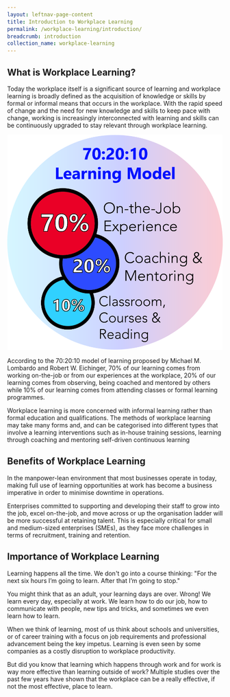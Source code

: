 ```yaml
---
layout: leftnav-page-content
title: Introduction to Workplace Learning
permalink: /workplace-learning/introduction/
breadcrumb: introduction
collection_name: workplace-learning
---
```



## **What is Workplace Learning?**

Today the workplace itself is a significant source of learning and workplace learning is broadly defined as the acquisition of knowledge or skills by formal or informal means that occurs in the workplace. With the rapid speed of change and the need for new knowledge and skills to keep pace with change, working is increasingly interconnected with learning and skills can be continuously upgraded to stay relevant through workplace learning. 


<img src="/images/introduction/702010.jpg" alt="702010" style="width:530px;height:500px;">
<figcaption class="has-text-weight-bold" style="color:#70AD47"> </figcaption>


According to the 70:20:10 model of learning proposed by Michael M. Lombardo and Robert W. Eichinger, 70% of our learning comes from working on-the-job or from our experiences at the workplace, 20% of our learning comes from observing, being coached and mentored by others while 10% of our learning comes from attending classes or formal learning programmes.

Workplace learning is more concerned with informal learning rather than formal education and qualifications. The methods of workplace learning may take many forms and, and can be categorised into different types that involve a learning interventions such as in-house training sessions, learning through coaching and mentoring self-driven continuous learning 




## **Benefits of Workplace Learning**


In the manpower-lean environment that most businesses operate in today, making full use of learning opportunities at work has become a business imperative in order to minimise downtime in operations.

Enterprises committed to supporting and developing their staff to grow into the job, excel on-the-job, and move across or up the organisation ladder will be more successful at retaining talent. This is especially critical for small and medium-sized enterprises (SMEs), as they face more challenges in terms of recruitment, training and retention.


## **Importance of Workplace Learning**


Learning happens all the time. We don't go into a course thinking: "For the next six hours I’m going to learn. After that I’m going to stop."

You might think that as an adult, your learning days are over. Wrong! We learn every day, especially at work. We learn how to do our job, how to communicate with people, new tips and tricks, and sometimes we even learn how to learn.


When we think of learning, most of us think about schools and universities, or of career training with a focus on job requirements and professional advancement being the key impetus. Learning is even seen by some companies as a costly disruption to workplace productivity.

But did you know that learning which happens through work and for work is way more effective than learning outside of work? Multiple studies over the past few years have shown that the workplace can be a really effective, if not the most effective, place to learn.




